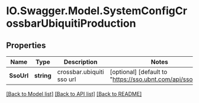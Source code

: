 # IO.Swagger.Model.SystemConfigCrossbarUbiquitiProduction
## Properties

Name | Type | Description | Notes
------------ | ------------- | ------------- | -------------
**SsoUrl** | **string** | crossbar.ubiquiti sso url | [optional] [default to "https://sso.ubnt.com/api/sso/v1/"]

[[Back to Model list]](../README.md#documentation-for-models) [[Back to API list]](../README.md#documentation-for-api-endpoints) [[Back to README]](../README.md)

